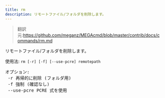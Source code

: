 ```yaml
---
title: rm
description: リモートファイル/フォルダを削除します。
---
```


>翻訳元:https://github.com/meganz/MEGAcmd/blob/master/contrib/docs/commands/rm.md

リモートファイル/フォルダを削除します。

使用法: `rm [-r] [-f] [--use-pcre] remotepath`
<pre>
オプション:
 -r	再帰的に削除 (フォルダ用)
 -f	強制 (確認なし)
 --use-pcre	PCRE 式を使用
</pre>
